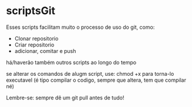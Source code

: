 # scriptsGit


Esses scripts facilitam muito o processo de uso do git, como:
- Clonar repositorio
- Criar repositorio
- adicionar, comitar e push 

há/haverão também outros scripts ao longo do tempo

se alterar os comandos de alugm script, use: chmod +x <caminhoDoArquivo> para
torna-lo executavel (é tipo compilar o codigo, sempre que altera, tem que
compilar né)




Lembre-se: sempre dê um git pull antes de tudo!

